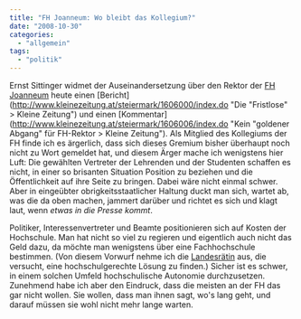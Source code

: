 ```yaml
---
title: "FH Joanneum: Wo bleibt das Kollegium?"
date: "2008-10-30"
categories: 
  - "allgemein"
tags: 
  - "politik"
---
```


Ernst Sittinger widmet der Auseinandersetzung über den Rektor der [FH Joanneum](http://www.google.at/search?q=fh++joanneum&ie=utf-8&oe=utf-8&aq=t&rls=org.mozilla:de:official&client=firefox-a "fh joanneum - Google Search") heute einen [Bericht](http://www.kleinezeitung.at/steiermark/1606000/index.do "Die "Fristlose" > Kleine Zeitung") und einen [Kommentar](http://www.kleinezeitung.at/steiermark/1606006/index.do "Kein "goldener Abgang" für FH-Rektor > Kleine Zeitung"). Als Mitglied des Kollegiums der FH finde ich es ärgerlich, dass sich dieses Gremium bisher überhaupt noch nicht zu Wort gemeldet hat, und diesem Ärger mache ich wenigstens hier Luft: Die gewählten Vertreter der Lehrenden und der Studenten schaffen es nicht, in einer so brisanten Situation Position zu beziehen und die Öffentlichkeit auf ihre Seite zu bringen. Dabei wäre nicht einmal schwer. Aber in eingeübter obrigkeitsstaatlicher Haltung duckt man sich, wartet ab, was die da oben machen, jammert darüber und richtet es sich und klagt laut, wenn _etwas in die Presse kommt_.

Politiker, Interessenvertreter und Beamte positionieren sich auf Kosten der Hochschule. Man hat nicht so viel zu regieren und eigentlich auch nicht das Geld dazu, da möchte man wenigstens über eine Fachhochschule bestimmen. (Von diesem Vorwurf nehme ich die [Landesrätin](http://www.politik.steiermark.at/cms/ziel/5470069/DE/ "Dr. Bettina Vollath: Politik - Land Steiermark") aus, die versucht, eine hochschulgerechte Lösung zu finden.) Sicher ist es schwer, in einem solchen Umfeld hochschulische Autonomie durchzusetzen. Zunehmend habe ich aber den Eindruck, dass die meisten an der FH das gar nicht wollen. Sie wollen, dass man ihnen sagt, wo's lang geht, und darauf müssen sie wohl nicht mehr lange warten.
